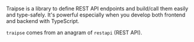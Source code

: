 Traipse is a library to define REST API endpoints and build/call them easily and type-safely.
It's powerful especially when you develop both frontend and backend with TypeScript.

`traipse` comes from an anagram of `restapi` (REST API).
